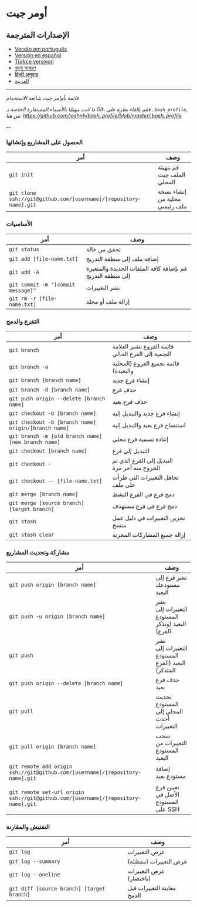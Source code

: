 أومر جيت
============

## الإصدارات المترجمة
- [Versão em português](READMEpt.md)
- [Versión en español](READMEes.md)
- [Türkçe versiyon](READMEtr.md)
- [বাংলা সংস্করণ](READMEbn.md)
- [हिन्दी अनुवाद](READMEhi.md)
- [العربية](READMEar.md)

___

_قائمة بأوامر جيث شائعة الاستخدام_

*ذا كنت مهتمًا بالأسماء المستعارة الخاصة بـ Git، فقم بإلقاء نظرة على `.bash_profile`, من هنا: https://github.com/joshnh/bash_profile/blob/master/.bash_profile*

--

### الحصول على المشاريع وإنشائها 

| أمر | وصف                                        |
| ------- |--------------------------------------------|
| `git init` | قم بتهيئة الملف جيث المحلي                 |
| `git clone ssh://git@github.com/[username]/[repository-name].git` | إنشاء نسخة محلية من ملف رئيسي |

### الأساسيات 

| أمر | وصف |
| ------- | ----------- |
| `git status` | تحقق من حالة |
| `git add [file-name.txt]` | إضافة ملف إلى منطقة التدريج |
| `git add -A` | قم بإضافة كافة الملفات الجديدة والمتغيرة إلى منطقة التدريج |
| `git commit -m "[commit message]"` | نشر التغييرات |
| `git rm -r [file-name.txt]` | إزالة ملف أو مجلد |

### التفرع والدمج

| أمر | وصف |
| ------- | ----------- |
| `git branch` | قائمة الفروع تشير العلامة النجمية إلى الفرع الحالي |
| `git branch -a` | قائمة بجميع الفروع (المحلية والبعيدة) |
| `git branch [branch name]` | إنشاء فرع جديد |
| `git branch -d [branch name]` | حذف فرع |
| `git push origin --delete [branch name]` | حذف فرع بعيد |
| `git checkout -b [branch name]` | إنشاء فرع جديد والتبديل إليه |
| `git checkout -b [branch name] origin/[branch name]` |  استنساخ فرع بعيد والتبديل إليه |
| `git branch -m [old branch name] [new branch name]` |  إعادة تسمية فرع محلي |
| `git checkout [branch name]` |  التبديل إلى فرع |
| `git checkout -` | التبديل إلى الفرع الذي تم الخروج منه آخر مرة  |
| `git checkout -- [file-name.txt]` | تجاهل التغييرات التي طرأت على ملف  |
| `git merge [branch name]` | دمج فرع في الفرع النشط |
| `git merge [source branch] [target branch]` | دمج فرع في فرع مستهدف |
| `git stash` |  تخزين التغييرات في دليل عمل متسخ  |
| `git stash clear` | إزالة جميع المشاركات المخزنة  |

### مشاركة وتحديث المشاريع 

| أمر | وصف |
| ------- | ----------- |
| `git push origin [branch name]` | نشر فرع إلى مستودعك البعيد |
| `git push -u origin [branch name]` | نشر التغييرات إلى المستودع البعيد (وتذكر الفرع) |
| `git push` | نشر التغييرات إلى المستودع البعيد (الفرع المتذكر) |
| `git push origin --delete [branch name]` | حذف فرع بعيد |
| `git pull` |  تحديث المستودع المحلي إلى أحدث التغييرات |
| `git pull origin [branch name]` | سحب التغييرات من المستودع البعيد |
| `git remote add origin ssh://git@github.com/[username]/[repository-name].git` | إضافة مستودع بعيد |
| `git remote set-url origin ssh://git@github.com/[username]/[repository-name].git` | تعيين فرع الأصل في المستودع على SSH  |

### التفتيش والمقارنة 

| أمر | وصف |
| ------- | ----------- |
| `git log` | عرض التغييرات |
| `git log --summary` | عرض التغييرات (مفصّلة) |
| `git log --oneline` | عرض التغييرات (باختصار) |
| `git diff [source branch] [target branch]` | معاينة التغييرات قبل الدمج |
